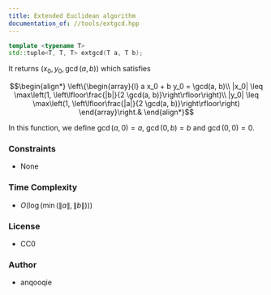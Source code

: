 ```yaml
---
title: Extended Euclidean algorithm
documentation_of: //tools/extgcd.hpp
---
```


```cpp
template <typename T>
std::tuple<T, T, T> extgcd(T a, T b);
```

It returns $(x_0, y_0, \gcd(a, b))$ which satisfies

$$\begin{align*}
\left\{\begin{array}{l}
a x_0 + b y_0 = \gcd(a, b)\\
|x_0| \leq \max\left(1, \left\lfloor\frac{|b|}{2 \gcd(a, b)}\right\rfloor\right)\\
|y_0| \leq \max\left(1, \left\lfloor\frac{|a|}{2 \gcd(a, b)}\right\rfloor\right)
\end{array}\right.&
\end{align*}$$

In this function, we define $\gcd(a, 0) = a$, $\gcd(0, b) = b$ and $\gcd(0, 0) = 0$.

### Constraints
- None

### Time Complexity
- $O(\log(\min(\|a\|, \|b\|)))$

### License
- CC0

### Author
- anqooqie
